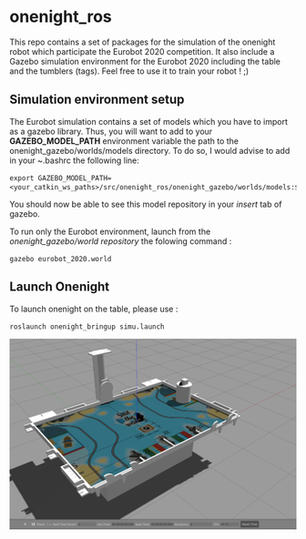 # onenight_ros

This repo contains a set of packages for the simulation of the onenight robot which participate the Eurobot 2020 competition.
It also include a Gazebo simulation environment for the Eurobot 2020 including the table and the tumblers (tags). Feel free to use it to train your robot ! ;)


## Simulation environment setup

The Eurobot simulation contains a set of models which you have to import as a gazebo library.
Thus, you will want to add to your **GAZEBO_MODEL_PATH** environment variable the path to the onenight_gazebo/worlds/models directory.
To do so, I would advise to add in your ~.bashrc the following line: 
```
export GAZEBO_MODEL_PATH=<your_catkin_ws_paths>/src/onenight_ros/onenight_gazebo/worlds/models:$GAZEBO_MODEL_PATH
```
You should now be able to see this model repository in your *insert*  tab of gazebo.

To run only the Eurobot environment, launch from the *onenight_gazebo/world repository* the folowing command :
```
gazebo eurobot_2020.world
```

## Launch Onenight

To launch onenight on the table, please use :
```
roslaunch onenight_bringup simu.launch
```

![Simu photo](https://github.com/Luczia/onenight_ros/blob/master/data/pictures/Simu.png)
